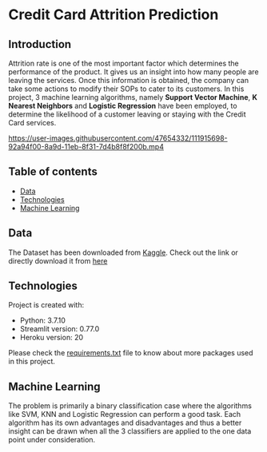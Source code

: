 # Credit Card Attrition Prediction
## Introduction
Attrition rate is one of the most important factor which determines the performance of the product. It gives us an insight into how many people are leaving the services. Once this information is obtained, the company can take some actions to modify their SOPs to cater to its customers. In this project, 3 machine learning algorithms, namely **Support Vector Machine**, **K Nearest Neighbors** and **Logistic Regression** have been employed, to determine the likelihood of a customer leaving or staying with the Credit Card services.



https://user-images.githubusercontent.com/47654332/111915698-92a94f00-8a9d-11eb-8f31-7d4b8f8f200b.mp4



## Table of contents
* [Data](#data)
* [Technologies](#technologies)
* [Machine Learning](#machine-learning)

## Data
The Dataset has been downloaded from [Kaggle](https://www.kaggle.com/sakshigoyal7/credit-card-customers). Check out the link or directly download it from [here](https://github.com/Sarthak2597/Credit-Card-Attrition-data/blob/main/BankChurners.csv)
	
## Technologies
Project is created with:
* Python: 3.7.10
* Streamlit version: 0.77.0
* Heroku version: 20

Please check the [requirements.txt](https://github.com/Sarthak2597/Credit-Card-Attrition-data/blob/main/requirements.txt) file to know about more packages used in this project.
	
## Machine Learning
The problem is primarily a binary classification case where the algorithms like SVM, KNN and Logistic Regression can perform a good task. Each algorithm has its own advantages and disadvantages and thus a better insight can be drawn when all the 3 classifiers are applied to the one data point under consideration.
